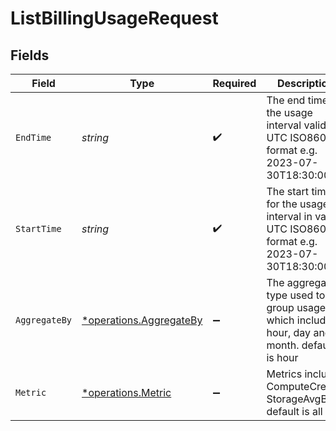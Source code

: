 # ListBillingUsageRequest


## Fields

| Field                                                                                       | Type                                                                                        | Required                                                                                    | Description                                                                                 |
| ------------------------------------------------------------------------------------------- | ------------------------------------------------------------------------------------------- | ------------------------------------------------------------------------------------------- | ------------------------------------------------------------------------------------------- |
| `EndTime`                                                                                   | *string*                                                                                    | :heavy_check_mark:                                                                          | The end time for the usage interval valid UTC ISO8601 format e.g. 2023-07-30T18:30:00Z      |
| `StartTime`                                                                                 | *string*                                                                                    | :heavy_check_mark:                                                                          | The start time for the usage interval in valid UTC ISO8601 format e.g. 2023-07-30T18:30:00Z |
| `AggregateBy`                                                                               | [*operations.AggregateBy](../../../pkg/models/operations/aggregateby.md)                    | :heavy_minus_sign:                                                                          | The aggregate type used to group usage which includes hour, day and month. default is hour  |
| `Metric`                                                                                    | [*operations.Metric](../../../pkg/models/operations/metric.md)                              | :heavy_minus_sign:                                                                          | Metrics include ComputeCredit, StorageAvgByte. default is all                               |